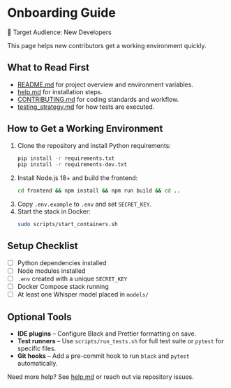 # Onboarding Guide

👤 Target Audience: New Developers

This page helps new contributors get a working environment quickly.

## What to Read First
- [README.md](../README.md) for project overview and environment variables.
- [help.md](help.md) for installation steps.
- [CONTRIBUTING.md](CONTRIBUTING.md) for coding standards and workflow.
- [testing_strategy.md](testing_strategy.md) for how tests are executed.

## How to Get a Working Environment
1. Clone the repository and install Python requirements:
   ```bash
   pip install -r requirements.txt
   pip install -r requirements-dev.txt
   ```
2. Install Node.js 18+ and build the frontend:
   ```bash
   cd frontend && npm install && npm run build && cd ..
   ```
3. Copy `.env.example` to `.env` and set `SECRET_KEY`.
4. Start the stack in Docker:
   ```bash
   sudo scripts/start_containers.sh
   ```

## Setup Checklist
- [ ] Python dependencies installed
- [ ] Node modules installed
- [ ] `.env` created with a unique `SECRET_KEY`
- [ ] Docker Compose stack running
- [ ] At least one Whisper model placed in `models/`

## Optional Tools
- **IDE plugins** – Configure Black and Prettier formatting on save.
- **Test runners** – Use `scripts/run_tests.sh` for full test suite or `pytest` for specific files.
- **Git hooks** – Add a pre-commit hook to run `black` and `pytest` automatically.

Need more help? See [help.md](help.md) or reach out via repository issues.
